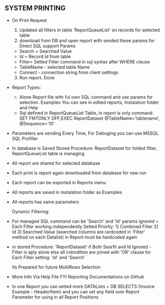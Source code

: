## SYSTEM PRINTING

- On Print Request 
  1) Updated all filters in table 'ReportQueueList' on records for selected table
  2) download from DB and open report with sended these params for Direct SQL support
  Params  
	- Search = Searched Value
	- Id = Record Id from table
	- Filter= Setted Filter command in sql syntax after WHERE clause
	- TableName - selected table Name
	- Connect - connection string from client settings
   3) Run report. Done

- Report Types:
	- Alone Report file with ful own SQL command and use params for selection. Examples You can see in edited reports, Instalation folder and Help
	- Sql defined in ReportQueueList Table, in report is only command: SET FMTONLY OFF;EXEC ReportDataset @TableName='tablename', @Sequence='10'

- Parameters are sending Every Time, For Debuging you can use MSSQL SQL Profiller
- In database is Saved Stored Procedure: ReportDataset for folded filter, ReportQueueList table is managing

- All report are shared for selected database
- Each print is report again downloaded from database for new run
- Each report can be exported in Reports menu
- All reports are saved in instalation folder as Examples
- All reports has same parameters

  Dynamic Filtering:
- For managed SQL command can be 'Search' and 'Id' params ignored = Each Filter working independently
    Setted Priority:
	    1] Combined Filter
		2] Id
		3] Searched Value (searched columns are rardcoded in 'Filter' method on each Datalist) in Report must be hardcoded again

- in stored Procedure: 'ReportDataset'
    if Both Searfh and Id Ignored - Filter is aply alone
	else all cobndition are joined with 'OR' clause for Each Filter setting: 'Id' and 'Search'

	Its Prepared for future MultiRows Selection

- More Info Via Help File FYI Reporting Documentations on Github

- In one Report you can setted more DATALists = DB SELECTS (Invoice Example - Header/Item)
  and you can set any field over Report Parameter for using in all Report Positions
  
  
